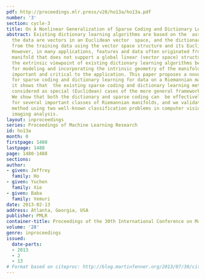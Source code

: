 ```yaml
---
pdf: http://proceedings.mlr.press/v28/ho13a/ho13a.pdf
number: '3'
section: cycle-3
title: On A Nonlinear Generalization of Sparse Coding and Dictionary Learning
abstract: Existing dictionary learning algorithms are based on the  assumption that
  the data are vectors in an Euclidean vector  space, and the dictionary is learned
  from the training data using the vector space structure and its Euclidean metric.
  However, in many applications, features and data often originated from a Riemannian
  manifold that does not support a global linear (vector space) structure.  Furthermore,
  the extrinsic viewpoint of existing dictionary learning algorithms becomes inappropriate
  for modeling and incorporating the intrinsic geometry of the manifold that is potentially
  important and critical to the application. This paper proposes a novel framework
  for sparse coding and dictionary learning for data on a Riemannian manifold, and
  it shows that  the existing sparse coding and dictionary learning methods can be
  considered as special (Euclidean) cases of the more general framework proposed here.
  We show that both the dictionary and sparse coding can  be effectively computed
  for several important classes of Riemannian manifolds, and we validate the proposed
  method using two well-known classification problems in computer vision and medical
  imaging analysis.
layout: inproceedings
series: Proceedings of Machine Learning Research
id: ho13a
month: 0
firstpage: 1480
lastpage: 1488
page: 1480-1488
sections: 
author:
- given: Jeffrey
  family: Ho
- given: Yuchen
  family: Xie
- given: Baba
  family: Vemuri
date: 2013-02-13
address: Atlanta, Georgia, USA
publisher: PMLR
container-title: Proceedings of the 30th International Conference on Machine Learning
volume: '28'
genre: inproceedings
issued:
  date-parts:
  - 2013
  - 2
  - 13
# Format based on citeproc: http://blog.martinfenner.org/2013/07/30/citeproc-yaml-for-bibliographies/
---
```

